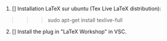 1. [] Installation LaTeX sur ubuntu (Tex Live LaTeX distribution):
>>> sudo apt-get install texlive-full  
2. [] Install the plug in "LaTeX Workshop" in VSC.